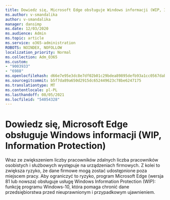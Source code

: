 ```yaml
---
title: Dowiedz się, Microsoft Edge obsługuje Windows informacji (WIP, Information Protection)
ms.author: v-smandalika
author: v-smandalika
manager: dansimp
ms.date: 12/03/2020
ms.audience: Admin
ms.topic: article
ms.service: o365-administration
ROBOTS: NOINDEX, NOFOLLOW
localization_priority: Normal
ms.collection: Adm_O365
ms.custom:
- "9003933"
- "6988"
ms.openlocfilehash: d66e7e95e3dc8e7df02b01c29bdea89895defb93a1cc0567dabc3914a8af22f6
ms.sourcegitcommit: b5f7da89a650d2915dc652449623c78be6247175
ms.translationtype: MT
ms.contentlocale: pl-PL
ms.lasthandoff: 08/05/2021
ms.locfileid: "54054328"
---
```

# <a name="learn-how-microsoft-edge-supports-windows-information-protection-wip"></a>Dowiedz się, Microsoft Edge obsługuje Windows informacji (WIP, Information Protection)

Wraz ze zwiększeniem liczby pracowników zdalnych liczba pracowników osobistych i służbowych występuje na urządzeniach firmowych. Z kolei to zwiększa ryzyko, że dane firmowe mogą zostać udostępnione poza miejscem pracy. Aby ograniczyć to ryzyko, program Microsoft Edge (wersja 81 lub nowsza) obsługuje usługę Windows Information Protection (WIP): funkcję programu Windows-10, która pomaga chronić dane przedsiębiorstwa przed nieuprawnionym i przypadkowym ujawnieniem.
